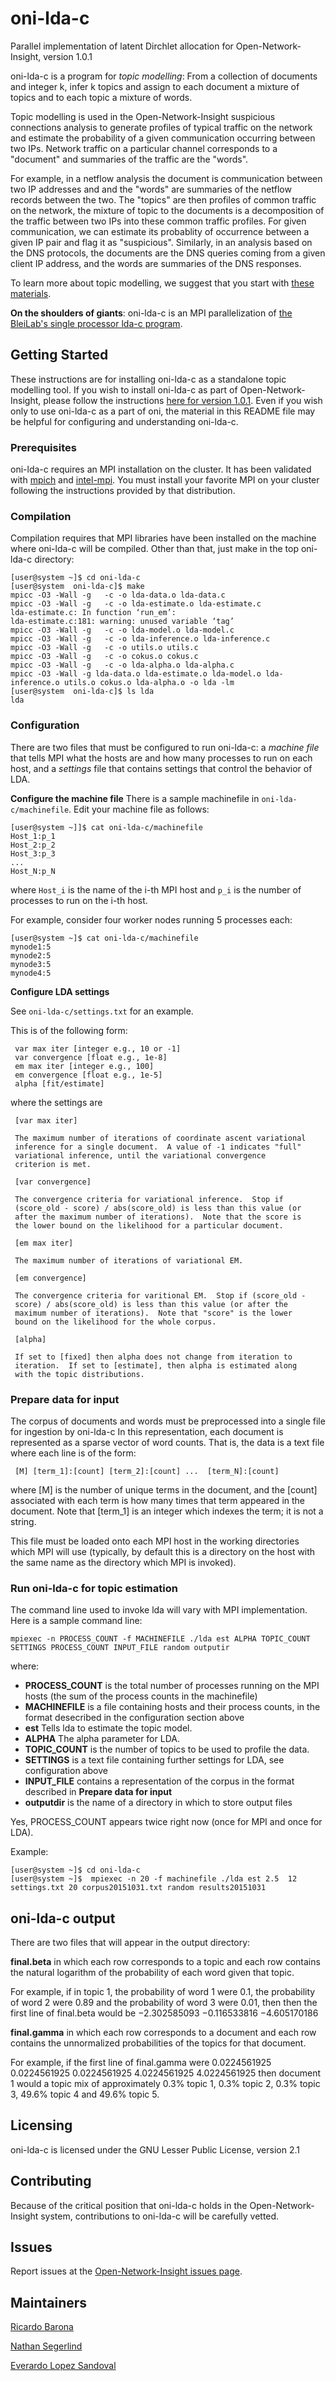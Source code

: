 # oni-lda-c

Parallel implementation of latent Dirchlet allocation for Open-Network-Insight, version 1.0.1

oni-lda-c is a program for *topic modelling*:  From a collection of documents and integer k, infer k topics and assign to each document a mixture of topics and to each topic a mixture of words. 

Topic modelling is used in the Open-Network-Insight suspicious connections analysis to generate profiles of typical traffic on the network and estimate
the probability of a given communication occurring between two IPs.  Network traffic on a particular channel corresponds to a "document" and
summaries of the traffic are the "words". 

For example, in a netflow analysis the document is communication between two IP addresses and
and the "words" are summaries of the netflow records between the two. The
"topics" are then profiles of common traffic on the network, the mixture of topic to the documents
is a decomposition of the traffic between two IPs into these common traffic profiles.  For given communication, we can estimate its probablity of occurrence between a given IP pair and flag it as "suspicious".  Similarly, in an analysis based on the DNS protocols, the documents are the DNS queries
coming from a given client IP address, and the words are summaries of the DNS responses.


To learn more about topic modelling, we suggest that you start with [these materials](https://www.cs.princeton.edu/~blei/topicmodeling.html).

**On the shoulders of giants**: oni-lda-c is an MPI parallelization of [the BleiLab's single processor lda-c program](https://github.com/blei-lab/lda-c).

## Getting Started

These instructions are for installing oni-lda-c as a standalone topic modelling tool. If you wish to install oni-lda-c as part of Open-Network-Insight, please follow the instructions [here for version 1.0.1](https://github.com/Open-Network-Insight/open-network-insight/wiki). 
Even if you wish only to use oni-lda-c as a part of oni, the material in this README file may be helpful for configuring and understanding oni-lda-c.

### Prerequisites

oni-lda-c requires an MPI installation on the cluster. It has been validated with [mpich](http://www.mpich.org/) and [intel-mpi](https://software.intel.com/en-us/intel-mpi-library). You must install your favorite MPI on your cluster following the instructions provided by that
distribution.

### Compilation

Compilation requires that MPI libraries have been installed on the machine where oni-lda-c will be compiled. Other than that, just make in the top oni-lda-c directory:
```
[user@system ~]$ cd oni-lda-c
[user@system  oni-lda-c]$ make
mpicc -O3 -Wall -g   -c -o lda-data.o lda-data.c
mpicc -O3 -Wall -g   -c -o lda-estimate.o lda-estimate.c
lda-estimate.c: In function ‘run_em’:
lda-estimate.c:181: warning: unused variable ‘tag’
mpicc -O3 -Wall -g   -c -o lda-model.o lda-model.c
mpicc -O3 -Wall -g   -c -o lda-inference.o lda-inference.c
mpicc -O3 -Wall -g   -c -o utils.o utils.c
mpicc -O3 -Wall -g   -c -o cokus.o cokus.c
mpicc -O3 -Wall -g   -c -o lda-alpha.o lda-alpha.c
mpicc -O3 -Wall -g lda-data.o lda-estimate.o lda-model.o lda-inference.o utils.o cokus.o lda-alpha.o -o lda -lm
[user@system  oni-lda-c]$ ls lda
lda
```
###  Configuration

There are two files that must be configured to run oni-lda-c: a *machine file* that tells MPI what the hosts are and how many processes to run on each host,
and a *settings* file that contains settings that control the behavior of LDA.

**Configure the machine file** 
There is a sample machinefile in `oni-lda-c/machinefile`. Edit your machine file as follows:
```
[user@system ~]]$ cat oni-lda-c/machinefile 
Host_1:p_1
Host_2:p_2
Host_3:p_3
...
Host_N:p_N 
```

where ```Host_i``` is the name of  the i-th MPI host and `p_i` is the number of processes to run on the i-th host.  

For example, consider four worker nodes running 5 processes each:
```
[user@system ~]$ cat oni-lda-c/machinefile 
mynode1:5
mynode2:5
mynode3:5
mynode4:5 
```

**Configure LDA settings** 

See `oni-lda-c/settings.txt` for an example.

This is of the following form:

     var max iter [integer e.g., 10 or -1]
     var convergence [float e.g., 1e-8]
     em max iter [integer e.g., 100]
     em convergence [float e.g., 1e-5]
     alpha [fit/estimate]

where the settings are

     [var max iter]

     The maximum number of iterations of coordinate ascent variational
     inference for a single document.  A value of -1 indicates "full"
     variational inference, until the variational convergence
     criterion is met.

     [var convergence]

     The convergence criteria for variational inference.  Stop if
     (score_old - score) / abs(score_old) is less than this value (or
     after the maximum number of iterations).  Note that the score is
     the lower bound on the likelihood for a particular document.

     [em max iter]

     The maximum number of iterations of variational EM.

     [em convergence]

     The convergence criteria for varitional EM.  Stop if (score_old -
     score) / abs(score_old) is less than this value (or after the
     maximum number of iterations).  Note that "score" is the lower
     bound on the likelihood for the whole corpus.

     [alpha]

     If set to [fixed] then alpha does not change from iteration to
     iteration.  If set to [estimate], then alpha is estimated along
     with the topic distributions.
     
### Prepare data for input 

The corpus of documents and words must be preprocessed into a single file for ingestion by oni-lda-c
In this representation, each document is represented as a sparse vector of word
counts. That is, the data is a text file where each line is of the form:

     [M] [term_1]:[count] [term_2]:[count] ...  [term_N]:[count]

where [M] is the number of unique terms in the document, and the
[count] associated with each term is how many times that term appeared
in the document.  Note that [term_1] is an integer which indexes the
term; it is not a string.

This file must be loaded onto each MPI host in the working directories which MPI will use (typically, by default this
is a directory on the host with the same name as the directory which MPI is invoked).

### Run oni-lda-c for topic estimation

The command line used to invoke lda will vary with MPI implementation. Here is a sample command line:

```
mpiexec -n PROCESS_COUNT -f MACHINEFILE ./lda est ALPHA TOPIC_COUNT SETTINGS PROCESS_COUNT INPUT_FILE random outputir
```

where:

- **PROCESS_COUNT** is the total number of processes running on the MPI hosts (the sum of the process counts in the machinefile)
- **MACHINEFILE** is a file containing hosts and their process counts, in the format desecribed in the configuration section above
- **est** Tells lda to estimate the topic model.
- **ALPHA** The alpha parameter for LDA.
- **TOPIC_COUNT** is the number of topics to be used to profile the data.
- **SETTINGS** is a text file containing further settings for LDA, see configuration above
- **INPUT_FILE** contains a representation of the corpus in the format described in **Prepare data for input**
- **outputdir** is the name of a directory in which to store output files

Yes, PROCESS_COUNT appears twice right now (once for MPI and once for LDA).

Example:
```
[user@system ~]$ cd oni-lda-c 
[user@system ~]$  mpiexec -n 20 -f machinefile ./lda est 2.5  12 settings.txt 20 corpus20151031.txt random results20151031
```


## oni-lda-c output


There are two files that will appear in the output directory:

**final.beta** in which each row corresponds to a topic and each row contains the natural logarithm of the probability of each word given that topic.

For example,  if in topic 1, the probability of word 1 were 0.1, the probability of word 2 were 0.89 and the probability of word 3 were 0.01, then
then the first line of final.beta would be  −2.302585093 −0.116533816 −4.605170186

**final.gamma** in which each row corresponds to a document and each row contains the unnormalized probabilities of the topics for that document.

For example, if the first line of final.gamma were
0.0224561925 0.0224561925 0.0224561925 4.0224561925 4.0224561925
then document 1 would a topic mix of approximately 0.3% topic 1, 0.3% topic 2, 0.3% topic 3, 49.6% topic 4 and 49.6% topic 5.


## Licensing

oni-lda-c is licensed under the GNU Lesser Public License, version 2.1

## Contributing

Because of the critical position that oni-lda-c holds in the Open-Network-Insight system, contributions to oni-lda-c will be carefully vetted.

## Issues

Report issues at the [Open-Network-Insight issues page](https://github.com/Open-Network-Insight/open-network-insight/issues).

## Maintainers


[Ricardo Barona](https://github.com/rabarona)

[Nathan Segerlind](https://github.com/NathanSegerlind)

[Everardo Lopez Sandoval](https://github.com/EverLoSa)

